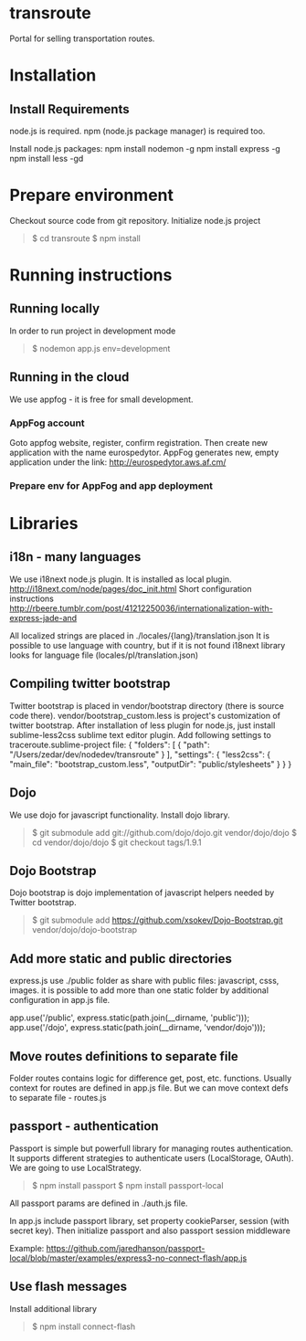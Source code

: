 # transroute
Portal for selling transportation routes.

# Installation
## Install Requirements
node.js is required.
npm (node.js package manager) is required too.

Install node.js packages:
npm install nodemon -g
npm install express -g
npm install less -gd

# Prepare environment
Checkout source code from git repository.
Initialize node.js project
> $ cd transroute
> $ npm install

# Running instructions
## Running locally
In order to run project in development mode
> $ nodemon app.js env=development

## Running in the cloud
We use appfog - it is free for small development.

### AppFog account
Goto appfog website, register, confirm registration. Then create new application with the name eurospedytor. AppFog generates new, empty application under the link:
  http://eurospedytor.aws.af.cm/

### Prepare env for AppFog and app deployment

# Libraries
## i18n - many languages
We use i18next node.js plugin. It is installed as local plugin.
http://i18next.com/node/pages/doc_init.html
Short configuration instructions
http://rbeere.tumblr.com/post/41212250036/internationalization-with-express-jade-and

All localized strings are placed in 
  ./locales/{lang}/translation.json
It is possible to use language with country, but if it is not found i18next library looks for language file (locales/pl/translation.json)


## Compiling twitter bootstrap
Twitter bootstrap is placed in vendor/bootstrap directory (there is source code there).
vendor/bootstrap_custom.less is project's customization of twitter bootstrap.
After installation of less plugin for node.js, just install sublime-less2css sublime text editor plugin.
Add following settings to traceroute.sublime-project file:
  {
    "folders":
    [
      {
        "path": "/Users/zedar/dev/nodedev/transroute"
      }
    ],
    "settings":
    {
      "less2css":
      {
        "main_file": "bootstrap_custom.less",
        "outputDir": "public/stylesheets"
      }
    }
  }

## Dojo 
We use dojo for javascript functionality. Install dojo library.
> $ git submodule add git://github.com/dojo/dojo.git vendor/dojo/dojo
  $ cd vendor/dojo/dojo
  $ git checkout tags/1.9.1

## Dojo Bootstrap
Dojo bootstrap is dojo implementation of javascript helpers needed by Twitter bootstrap.
> $ git submodule add https://github.com/xsokev/Dojo-Bootstrap.git vendor/dojo/dojo-bootstrap

## Add more static and public directories
express.js use ./public folder as share with public files: javascript, csss, images.
it is possible to add more than one static folder by additional configuration in app.js file.

  app.use('/public', express.static(path.join(__dirname, 'public')));
  app.use('/dojo', express.static(path.join(__dirname, 'vendor/dojo')));

## Move routes definitions to separate file
Folder routes contains logic for difference get, post, etc. functions. Usually context for routes are defined in app.js file. But we can move context defs to separate file - routes.js

## passport - authentication
Passport is simple but powerfull library for managing routes authentication. It supports different strategies to authenticate users (LocalStorage, OAuth). We are going to use LocalStrategy.

> $ npm install passport
  $ npm install passport-local

All passport params are defined in ./auth.js file.

In app.js include passport library, set property cookieParser, session (with secret key). Then initialize passport and also passport session middleware

Example:
https://github.com/jaredhanson/passport-local/blob/master/examples/express3-no-connect-flash/app.js

## Use flash messages
Install additional library

> $ npm install connect-flash


